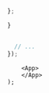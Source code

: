 ---
---









```bash
```





>



```js
};
```





```js
}
```








```
```


```js
  // ...
});
```








```js{2,7}
    <App>
    </App>
);
```


>
>






























```bash
```


```bash
```


```html
```










